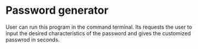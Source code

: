 # Password generator 
User can run this program in the command terminal. Its requests the user to input the desired characteristics of the password and gives the customized passwrod in seconds.

